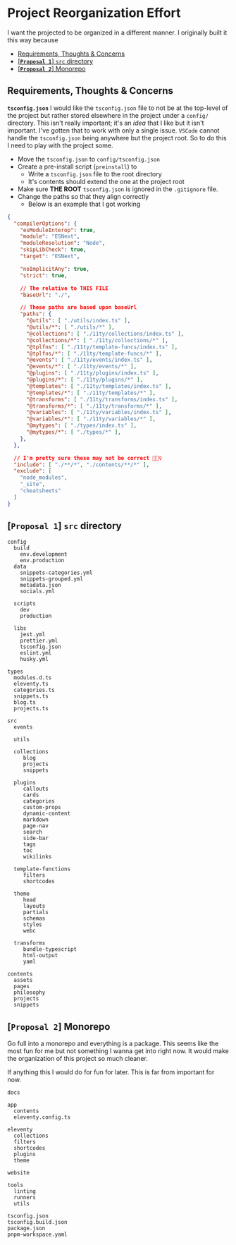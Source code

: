 # Project Reorganization Effort
I want the projected to be organized in a different manner. I originally built it this way because

- [Requirements, Thoughts \& Concerns](#requirements-thoughts--concerns)
- [\[**`Proposal 1`**\] `src` directory](#proposal-1-src-directory)
- [\[**`Proposal 2`**\] Monorepo](#proposal-2-monorepo)

## Requirements, Thoughts & Concerns
**`tsconfig.json`**
I would like the `tsconfig.json` file to not be at the top-level of the project but rather stored elsewhere in the project under a `config/` directory. This isn't really important; it's an _idea_ that I like but it isn't important. I've gotten that to work with only a single issue. `VSCode` cannot handle the `tsconfig.json` being anywhere but the project root. So to do this I need to play with the project some.

- Move the `tsconfig.json` to `config/tsconfig.json`
- Create a pre-install script (`preinstall`) to
  - Write a `tsconfig.json` file to the root directory
  - It's contents should extend the one at the project root
- Make sure **THE ROOT** `tsconfig.json` is ignored in the `.gitignore` file.
- Change the paths so that they align correctly
  - Below is an example that I got working

```json
{
  "compilerOptions": {
    "esModuleInterop": true,
    "module": "ESNext",
    "moduleResolution": "Node",
    "skipLibCheck": true,
    "target": "ESNext",

    "noImplicitAny": true,
    "strict": true,

    // The relative to THIS FILE
    "baseUrl": "./",

    // These paths are based upon baseUrl
    "paths": {
      "@utils": [ "./utils/index.ts" ],
      "@utils/*": [ "./utils/*" ],
      "@collections": [ "./11ty/collections/index.ts" ],
      "@collections/*": [ "./11ty/collections/*" ],
      "@tplfns": [ "./11ty/template-funcs/index.ts" ],
      "@tplfns/*": [ "./11ty/template-funcs/*" ],
      "@events": [ "./11ty/events/index.ts" ],
      "@events/*": [ "./11ty/events/*" ],
      "@plugins": [ "./11ty/plugins/index.ts" ],
      "@plugins/*": [ "./11ty/plugins/*" ],
      "@templates": [ "./11ty/templates/index.ts" ],
      "@templates/*": [ "./11ty/templates/*" ],
      "@transforms": [ "./11ty/transforms/index.ts" ],
      "@transforms/*": [ "./11ty/transforms/*" ],
      "@variables": [ "./11ty/variables/index.ts" ],
      "@variables/*": [ "./11ty/variables/*" ],
      "@mytypes": [ "./types/index.ts" ],
      "@mytypes/*": [ "./types/*" ],
    },
  },

  // I'm pretty sure these may not be correct 🤷🏽‍♀️
  "include": [ "./**/*", "./contents/**/*" ],
  "exclude": [
    "node_modules",
    "_site",
    "cheatsheets"
  ]
}
```

## [**`Proposal 1`**] `src` directory
```
config
  build
    env.development
    env.production
  data
    snippets-categories.yml
    snippets-grouped.yml
    metadata.json
    socials.yml

  scripts
    dev
    production

  libs
    jest.yml
    prettier.yml
    tsconfig.json
    eslint.yml
    husky.yml

types
  modules.d.ts
  eleventy.ts
  categories.ts
  snippets.ts
  blog.ts
  projects.ts

src
  events

  utils

  collections
     blog
     projects
     snippets

  plugins
     callouts
     cards
     categories
     custom-props
     dynamic-content
     markdown
     page-nav
     search
     side-bar
     tags
     toc
     wikilinks

  template-functions
     filters
     shortcodes

  theme
     head
     layouts
     partials
     schemas
     styles
     webc

  transforms
     bundle-typescript
     html-output
     yaml

contents
  assets
  pages
  philosophy
  projects
  snippets
```

## [**`Proposal 2`**] Monorepo
Go full into a monorepo and everything is a package. This seems like the most fun for me but not something I wanna get into right now. It would make the organization of this project so much cleaner.

If anything this I would do for fun for later. This is far from important for now.

```
docs

app
  contents
  eleventy.config.ts

eleventy
  collections
  filters
  shortcodes
  plugins
  theme

website

tools
  linting
  runners
  utils

tsconfig.json
tsconfig.build.json
package.json
pnpm-workspace.yaml

```
